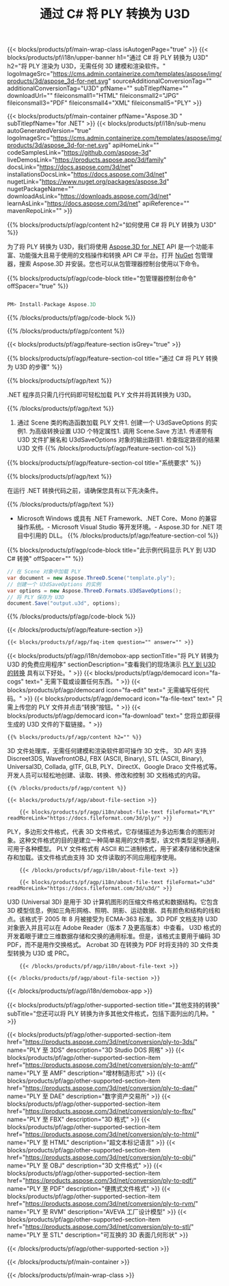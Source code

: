 ﻿---
title: 通过 C# 将 PLY 转换为 U3D 
weight: 2240
url: /zh/net/conversion/ply-to-u3d/ 
description: PLY 到 U3D C# 转换的示例代码。使用 API 示例代码在 VB.NET、Asp.NET 或任何基于 .NET 的应用程序中将 PLY 文件批量转换为 U3D。
---
{{< blocks/products/pf/main-wrap-class isAutogenPage="true" >}}
{{< blocks/products/pf/i18n/upper-banner h1="通过 C# 将 PLY 转换为 U3D" h2="将 PLY 渲染为 U3D，无需任何 3D 建模和渲染软件。" logoImageSrc="https://cms.admin.containerize.com/templates/aspose/img/products/3d/aspose_3d-for-net.svg" sourceAdditionalConversionTag="" additionalConversionTag="U3D" pfName="" subTitlepfName="" downloadUrl="" fileiconsmall1="HTML" fileiconsmall2="JPG" fileiconsmall3="PDF" fileiconsmall4="XML" fileiconsmall5="PLY" >}}

{{< blocks/products/pf/main-container pfName="Aspose.3D " subTitlepfName="for .NET" >}}
{{< blocks/products/pf/i18n/sub-menu autoGeneratedVersion="true" logoImageSrc="https://cms.admin.containerize.com/templates/aspose/img/products/3d/aspose_3d-for-net.svg" apiHomeLink="" codeSamplesLink="https://github.com/aspose-3d" liveDemosLink="https://products.aspose.app/3d/family" docsLink="https://docs.aspose.com/3d/net" installationsDocsLink="https://docs.aspose.com/3d/net" nugetLink="https://www.nuget.org/packages/aspose.3d" nugetPackageName="" downloadAsLink="https://downloads.aspose.com/3d/net" learnAsLink="https://docs.aspose.com/3d/net" apiReference="" mavenRepoLink="" >}}

{{% blocks/products/pf/agp/content h2="如何使用 C# 将 PLY 转换为 U3D" %}}

 为了将 PLY 转换为 U3D，我们将使用
 [Aspose.3D for .NET](https://products.aspose.com/3d/net) 
 API 是一个功能丰富、功能强大且易于使用的文档操作和转换 API C# 平台。打开
 [NuGet](https://www.nuget.org/packages/aspose.3d) 
 包管理器，搜索
 Aspose.3D 
 并安装。您也可以从包管理器控制台使用以下命令。

{{% blocks/products/pf/agp/code-block title="包管理器控制台命令" offSpacer="true" %}}

```cs

PM> Install-Package Aspose.3D


```

{{% /blocks/products/pf/agp/code-block %}}

{{% /blocks/products/pf/agp/content %}}

{{< blocks/products/pf/agp/feature-section isGrey="true" >}}

{{% blocks/products/pf/agp/feature-section-col title="通过 C# 将 PLY 转换为 U3D 的步骤" %}}

{{% blocks/products/pf/agp/text %}}

 .NET 程序员只需几行代码即可轻松加载 PLY 文件并将其转换为 U3D。

{{% /blocks/products/pf/agp/text %}}

1. 通过 Scene 类的构造函数加载 PLY 文件1. 创建一个 U3dSaveOptions 的实例1. 为高级转换设置 U3D 个特定属性1. 调用 Scene.Save 方法1. 传递带有 U3D 文件扩展名和 U3dSaveOptions 对象的输出路径1. 检查指定路径的结果 U3D 文件
{{% /blocks/products/pf/agp/feature-section-col %}}

{{% blocks/products/pf/agp/feature-section-col title="系统要求" %}}

{{% blocks/products/pf/agp/text %}}

 在运行 .NET 转换代码之前，请确保您具有以下先决条件。

{{% /blocks/products/pf/agp/text %}}

- Microsoft Windows 或具有 .NET Framework、.NET Core、Mono 的兼容操作系统。- Microsoft Visual Studio 等开发环境。- Aspose.3D for .NET 项目中引用的 DLL。
{{% /blocks/products/pf/agp/feature-section-col %}}

{{% blocks/products/pf/agp/code-block title="此示例代码显示 PLY 到 U3D C# 转换" offSpacer="" %}}

```cs
// 在 Scene 对象中加载 PLY 
var document = new Aspose.ThreeD.Scene("template.ply");
// 创建一个 U3dSaveOptions 的实例 
var options = new Aspose.ThreeD.Formats.U3dSaveOptions();
// 将 PLY 保存为 U3D 
document.Save("output.u3d", options); 


```

{{% /blocks/products/pf/agp/code-block %}}

{{< /blocks/products/pf/agp/feature-section >}}

    {{< blocks/products/pf/agp/faq-item question="" answer="" >}}
 

<!-- aboutfile Starts -->

{{< blocks/products/pf/agp/i18n/demobox-app sectionTitle="将 PLY 转换为 U3D 的免费应用程序" sectionDescription="查看我们的现场演示 [PLY 到 U3D 的转换](https://products.aspose.app/3d/conversion/ply-to-u3d) 具有以下好处。" >}}
        {{< blocks/products/pf/agp/democard icon="fa-cogs" text=" 无需下载或设置任何东西。" >}}
        {{< blocks/products/pf/agp/democard icon="fa-edit" text=" 无需编写任何代码。" >}}
        {{< blocks/products/pf/agp/democard icon="fa-file-text" text=" 只需上传您的 PLY 文件并点击“转换”按钮。" >}}
        {{< blocks/products/pf/agp/democard icon="fa-download" text=" 您将立即获得生成的 U3D 文件的下载链接。" >}}

    {{% blocks/products/pf/agp/content h2="" %}}

 3D 文件处理库，无需任何建模和渲染软件即可操作 3D 文件。 3D API 支持 Discreet3DS, WavefrontOBJ, FBX (ASCII, Binary), STL (ASCII, Binary), Universal3D, Collada, glTF, GLB, PLY、DirectX、Google Draco 文件格式等。开发人员可以轻松地创建、读取、转换、修改和控制 3D 文档格式的内容。



    {{% /blocks/products/pf/agp/content %}}

    {{< blocks/products/pf/agp/about-file-section >}}

        {{< blocks/products/pf/agp/i18n/about-file-text fileFormat="PLY" readMoreLink="https://docs.fileformat.com/3d/ply/" >}}
PLY，多边形文件格式，代表 3D 文件格式，它存储描述为多边形集合的图形对象。这种文件格式的目的是建立一种简单易用的文件类型，该文件类型足够通用，可用于各种模型。 PLY 文件格式有 ASCII 和二进制格式，用于紧凑存储和快速保存和加载。该文件格式由支持 3D 文件读取的不同应用程序使用。

        {{< /blocks/products/pf/agp/i18n/about-file-text >}}

        {{< blocks/products/pf/agp/i18n/about-file-text fileFormat="u3d" readMoreLink="https://docs.fileformat.com/3d/u3d/" >}}
U3D (Universal 3D) 是用于 3D 计算机图形的压缩文件格式和数据结构。它包含 3D 模型信息，例如三角形网格、照明、阴影、运动数据、具有颜色和结构的线和点。该格式于 2005 年 8 月被接受为 ECMA-363 标准。3D PDF 文档支持 U3D 对象嵌入并且可以在 Adobe Reader（版本 7 及更高版本）中查看。 U3D 格式的开发着眼于建立三维数据存储和交换的通用标准。但是，该格式主要用于编码 3D PDF，而不是用作交换格式。 Acrobat 3D 在转换为 PDF 时将支持的 3D 文件类型转换为 U3D 或 PRC。

        {{< /blocks/products/pf/agp/i18n/about-file-text >}}

    {{< /blocks/products/pf/agp/about-file-section >}}

{{< /blocks/products/pf/agp/i18n/demobox-app >}}

<!-- aboutfile Ends -->

{{< blocks/products/pf/agp/other-supported-section title="其他支持的转换" subTitle="您还可以将 PLY 转换为许多其他文件格式，包括下面列出的几种。" >}}

{{< blocks/products/pf/agp/other-supported-section-item href="https://products.aspose.com/3d/net/conversion/ply-to-3ds/" name="PLY 至 3DS" description="3D Studio DOS 网格" >}}
{{< blocks/products/pf/agp/other-supported-section-item href="https://products.aspose.com/3d/net/conversion/ply-to-amf/" name="PLY 至 AMF" description="增材制造形式" >}}
{{< blocks/products/pf/agp/other-supported-section-item href="https://products.aspose.com/3d/net/conversion/ply-to-dae/" name="PLY 至 DAE" description="数字资产交易所" >}}
{{< blocks/products/pf/agp/other-supported-section-item href="https://products.aspose.com/3d/net/conversion/ply-to-fbx/" name="PLY 至 FBX" description="3D 格式" >}}
{{< blocks/products/pf/agp/other-supported-section-item href="https://products.aspose.com/3d/net/conversion/ply-to-html/" name="PLY 至 HTML" description="超文本标记语言" >}}
{{< blocks/products/pf/agp/other-supported-section-item href="https://products.aspose.com/3d/net/conversion/ply-to-obj/" name="PLY 至 OBJ" description="3D 文件格式" >}}
{{< blocks/products/pf/agp/other-supported-section-item href="https://products.aspose.com/3d/net/conversion/ply-to-pdf/" name="PLY 至 PDF" description="便携式文件格式" >}}
{{< blocks/products/pf/agp/other-supported-section-item href="https://products.aspose.com/3d/net/conversion/ply-to-rvm/" name="PLY 至 RVM" description="AVEVA 工厂设计模型" >}}
{{< blocks/products/pf/agp/other-supported-section-item href="https://products.aspose.com/3d/net/conversion/ply-to-stl/" name="PLY 至 STL" description="可互换的 3D 表面几何形状" >}}

{{< /blocks/products/pf/agp/other-supported-section >}}

{{< /blocks/products/pf/main-container >}}
    
{{< /blocks/products/pf/main-wrap-class >}}